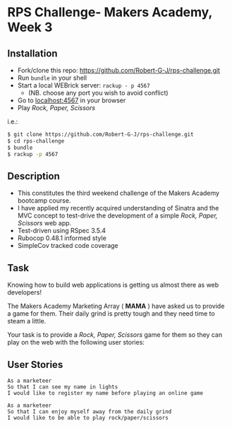 # RPS Challenge- Makers Academy, Week 3

Installation
------------
* Fork/clone this repo: https://github.com/Robert-G-J/rps-challenge.git
* Run `bundle` in your shell
* Start a local WEBrick server: `rackup - p 4567`
  * (NB. choose any port you wish to avoid conflict)
* Go to [localhost:4567](localhost:4567) in your browser
* Play _Rock, Paper, Scissors_

i.e.:
```sh
$ git clone https://github.com/Robert-G-J/rps-challenge.git
$ cd rps-challenge
$ bundle
$ rackup -p 4567
```

Description
-----------
- This constitutes the third weekend challenge of the Makers Academy bootcamp course.
- I have applied my recently acquired understanding of Sinatra and the MVC concept to test-drive the development of a simple _Rock, Paper, Scissors_ web app.
- Test-driven using RSpec 3.5.4
- Rubocop 0.48.1 informed style
- SimpleCov tracked code coverage

Task
----

Knowing how to build web applications is getting us almost there as web developers!

The Makers Academy Marketing Array ( **MAMA** ) have asked us to provide a game for them. Their daily grind is pretty tough and they need time to steam a little.

Your task is to provide a _Rock, Paper, Scissors_ game for them so they can play on the web with the following user stories:

User Stories
------------

```
As a marketeer
So that I can see my name in lights
I would like to register my name before playing an online game

As a marketeer
So that I can enjoy myself away from the daily grind
I would like to be able to play rock/paper/scissors
```
